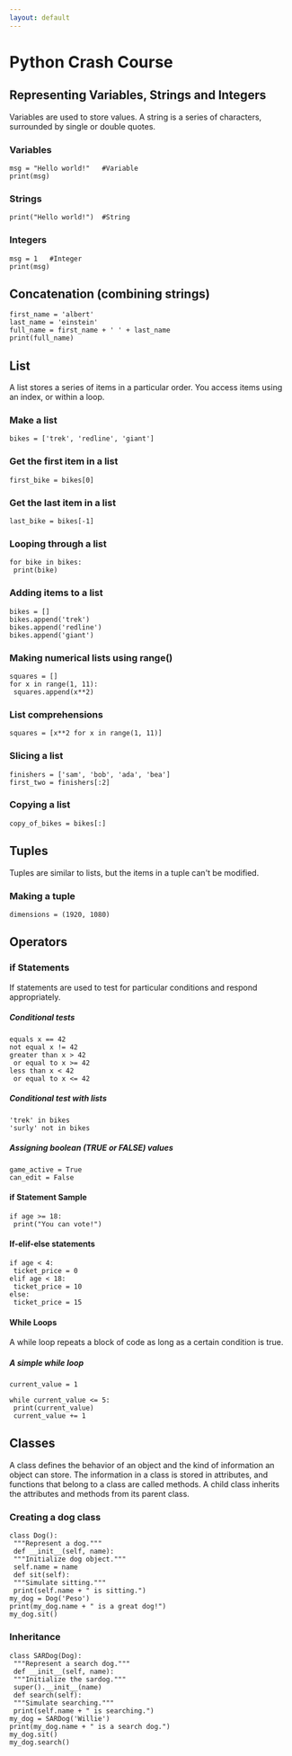 ```yaml
---
layout: default
---
```


# Python Crash Course

## Representing Variables, Strings and Integers

Variables are used to store values. A string is a series of characters, surrounded by single or double quotes.

### Variables
```
msg = "Hello world!"   #Variable
print(msg)
```
### Strings
```
print("Hello world!")  #String
```

### Integers

```
msg = 1   #Integer
print(msg)
```

## Concatenation (combining strings)

```
first_name = 'albert'
last_name = 'einstein'
full_name = first_name + ' ' + last_name
print(full_name)
```
## List

A list stores a series of items in a particular order. You access items using an index, or within a loop.

### Make a list
```
bikes = ['trek', 'redline', 'giant']
```
### Get the first item in a list

```
first_bike = bikes[0]  
```
### Get the last item in a list

```
last_bike = bikes[-1]                      
```

### Looping through a list

```
for bike in bikes:                         
 print(bike)
```

### Adding items to a list

```
bikes = []                                 
bikes.append('trek')
bikes.append('redline')
bikes.append('giant')
```

### Making numerical lists using range()

```
squares = []                               
for x in range(1, 11):
 squares.append(x**2)
 ```

### List comprehensions

```
squares = [x**2 for x in range(1, 11)]
```

### Slicing a list
```
finishers = ['sam', 'bob', 'ada', 'bea']
first_two = finishers[:2]
```

### Copying a list
```
copy_of_bikes = bikes[:]
```

## Tuples

Tuples are similar to lists, but the items in a tuple can't be modified.

### Making a tuple

```
dimensions = (1920, 1080)
```

## Operators

### if Statements
If statements are used to test for particular conditions and respond appropriately.

##### Conditional tests

```
equals x == 42
not equal x != 42
greater than x > 42
 or equal to x >= 42
less than x < 42
 or equal to x <= 42
 ```
 
##### Conditional test with lists

```
'trek' in bikes
'surly' not in bikes
```

##### Assigning boolean (TRUE or FALSE) values

```
game_active = True
can_edit = False
```

#### if Statement Sample

```
if age >= 18:
 print("You can vote!")
 ```
 
#### If-elif-else statements

```
if age < 4:
 ticket_price = 0
elif age < 18:
 ticket_price = 10
else:
 ticket_price = 15
 ```
 #### While Loops
 
A while loop repeats a block of code as long as a certain condition is true.

##### A simple while loop
```
current_value = 1

while current_value <= 5:
 print(current_value)
 current_value += 1
```

## Classes

A class defines the behavior of an object and the kind of information an object can store. The information in a class is stored in attributes, and functions that belong to a class are called methods. A child class inherits the attributes and methods from its parent class.

### Creating a dog class

```
class Dog():
 """Represent a dog."""
 def __init__(self, name):
 """Initialize dog object."""
 self.name = name
 def sit(self):
 """Simulate sitting."""
 print(self.name + " is sitting.")
my_dog = Dog('Peso')
print(my_dog.name + " is a great dog!")
my_dog.sit()
```

### Inheritance

```
class SARDog(Dog):
 """Represent a search dog."""
 def __init__(self, name):
 """Initialize the sardog."""
 super().__init__(name)
 def search(self):
 """Simulate searching."""
 print(self.name + " is searching.")
my_dog = SARDog('Willie')
print(my_dog.name + " is a search dog.")
my_dog.sit()
my_dog.search()
```
